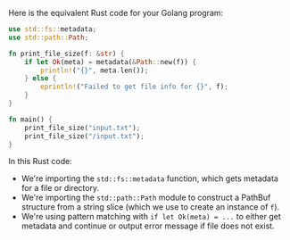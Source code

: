 Here is the equivalent Rust code for your Golang program: 

```rust
use std::fs::metadata;
use std::path::Path;

fn print_file_size(f: &str) {
    if let Ok(meta) = metadata(&Path::new(f)) {
        println!("{}", meta.len());
    } else {
        eprintln!("Failed to get file info for {}", f);
    }
}

fn main() {
    print_file_size("input.txt");
    print_file_size("/input.txt"); 
}
```

In this Rust code:
- We're importing the `std::fs::metadata` function, which gets metadata for a file or directory.
- We're importing the `std::path::Path` module to construct a PathBuf structure from a string slice (which we use to create an instance of `f`).
- We're using pattern matching with `if let Ok(meta) = ...` to either get metadata and continue or output error message if file does not exist.
